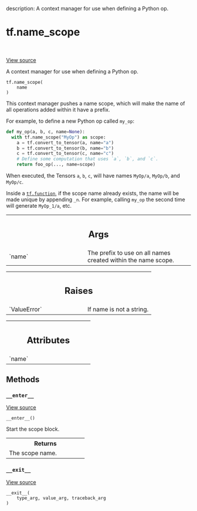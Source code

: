 description: A context manager for use when defining a Python op.

<div itemscope itemtype="http://developers.google.com/ReferenceObject">
<meta itemprop="name" content="tf.name_scope" />
<meta itemprop="path" content="Stable" />
<meta itemprop="property" content="__enter__"/>
<meta itemprop="property" content="__exit__"/>
<meta itemprop="property" content="__init__"/>
</div>

# tf.name_scope

<!-- Insert buttons and diff -->

<table class="tfo-notebook-buttons tfo-api nocontent" align="left">

</table>

<a target="_blank" class="external" href="/code/stable/tensorflow/python/framework/ops.py">View source</a>



A context manager for use when defining a Python op.

<pre class="devsite-click-to-copy prettyprint lang-py tfo-signature-link">
<code>tf.name_scope(
    name
)
</code></pre>



<!-- Placeholder for "Used in" -->

This context manager pushes a name scope, which will make the name of all
operations added within it have a prefix.

For example, to define a new Python op called `my_op`:

```python
def my_op(a, b, c, name=None):
  with tf.name_scope("MyOp") as scope:
    a = tf.convert_to_tensor(a, name="a")
    b = tf.convert_to_tensor(b, name="b")
    c = tf.convert_to_tensor(c, name="c")
    # Define some computation that uses `a`, `b`, and `c`.
    return foo_op(..., name=scope)
```

When executed, the Tensors `a`, `b`, `c`, will have names `MyOp/a`, `MyOp/b`,
and `MyOp/c`.

Inside a <a href="../tf/function.md"><code>tf.function</code></a>, if the scope name already exists, the name will be
made unique by appending `_n`. For example, calling `my_op` the second time
will generate `MyOp_1/a`, etc.

<!-- Tabular view -->
 <table class="responsive fixed orange">
<colgroup><col width="214px"><col></colgroup>
<tr><th colspan="2"><h2 class="add-link">Args</h2></th></tr>

<tr>
<td>
`name`<a id="name"></a>
</td>
<td>
The prefix to use on all names created within the name scope.
</td>
</tr>
</table>



<!-- Tabular view -->
 <table class="responsive fixed orange">
<colgroup><col width="214px"><col></colgroup>
<tr><th colspan="2"><h2 class="add-link">Raises</h2></th></tr>

<tr>
<td>
`ValueError`<a id="ValueError"></a>
</td>
<td>
If name is not a string.
</td>
</tr>
</table>





<!-- Tabular view -->
 <table class="responsive fixed orange">
<colgroup><col width="214px"><col></colgroup>
<tr><th colspan="2"><h2 class="add-link">Attributes</h2></th></tr>

<tr>
<td>
`name`<a id="name"></a>
</td>
<td>

</td>
</tr>
</table>



## Methods

<h3 id="__enter__"><code>__enter__</code></h3>

<a target="_blank" class="external" href="/code/stable/tensorflow/python/framework/ops.py">View source</a>

<pre class="devsite-click-to-copy prettyprint lang-py tfo-signature-link">
<code>__enter__()
</code></pre>

Start the scope block.


<!-- Tabular view -->
 <table class="responsive fixed orange">
<colgroup><col width="214px"><col></colgroup>
<tr><th colspan="2">Returns</th></tr>
<tr class="alt">
<td colspan="2">
The scope name.
</td>
</tr>

</table>



<h3 id="__exit__"><code>__exit__</code></h3>

<a target="_blank" class="external" href="/code/stable/tensorflow/python/framework/ops.py">View source</a>

<pre class="devsite-click-to-copy prettyprint lang-py tfo-signature-link">
<code>__exit__(
    type_arg, value_arg, traceback_arg
)
</code></pre>






